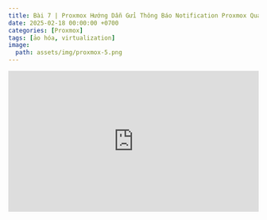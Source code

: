 ```yaml
---
title: Bài 7 | Proxmox Hướng Dẫn Gửi Thông Báo Notification Proxmox Qua Gmail
date: 2025-02-18 00:00:00 +0700
categories: [Proxmox]
tags: [ảo hóa, virtualization]   
image:
  path: assets/img/proxmox-5.png 
---
```


<div style="position: relative; padding-bottom: 56.25%; height: 0; overflow: hidden; max-width: 100%; background: #000;">
  <iframe style="position: absolute; top: 0; left: 0; width: 100%; height: 100%;" 
          src="https://www.youtube.com/embed/q2AbvYAKODE" 
          title="Bài 7: Hướng Dẫn Gửi Thông Báo Notification Proxmox Qua Gmail - Cài Đặt Alert Email Proxmox"
          frameborder="0" allow="accelerometer; autoplay; clipboard-write; encrypted-media; 
          gyroscope; picture-in-picture; web-share" 
          referrerpolicy="strict-origin-when-cross-origin" 
          allowfullscreen>
  </iframe>
</div>